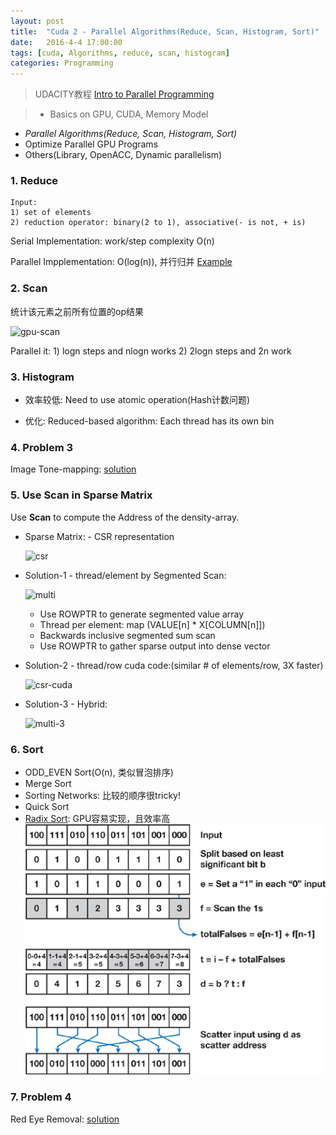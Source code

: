 ```yaml
---
layout: post
title:  "Cuda 2 - Parallel Algorithms(Reduce, Scan, Histogram, Sort)"
date:   2016-4-4 17:00:00
tags: [cuda, Algorithms, reduce, scan, histogram]
categories: Programming
---
```


> UDACITY教程 [Intro to Parallel Programming][link] 

> * Basics on GPU, CUDA, Memory Model
 * *Parallel Algorithms(Reduce, Scan, Histogram, Sort)*
 * Optimize Parallel GPU Programs
 * Others(Library, OpenACC, Dynamic parallelism)

[link]: https://www.udacity.com/wiki/cs344

### 1. **Reduce**
```
Input: 
1) set of elements 
2) reduction operator: binary(2 to 1), associative(- is not, + is)
```

Serial Implementation: work/step complexity O(n)

Parallel Impplementation: O(log(n)), 并行归并
[Example](https://github.com/wykvictor/cs344-udacity/blob/master/Lesson%20Code%20Snippets/Lesson%203%20Code%20Snippets/reduce.cu)

### 2. **Scan**
统计该元素之前所有位置的op结果

![gpu-scan](http://7xno5y.com1.z0.glb.clouddn.com/gpu-scan.png)

Parallel it: 1) logn steps and nlogn works 2) 2logn steps and 2n work

### 3. **Histogram**
* 效率较低: Need to use atomic operation(Hash计数问题)

* 优化: Reduced-based algorithm: Each thread has its own bin

### 4. Problem 3
Image Tone-mapping:
[solution](https://github.com/wykvictor/cs344-udacity/blob/master/Problem%20Sets/Problem%20Set%203/student_func.cu)

### 5. **Use Scan in Sparse Matrix**
Use **Scan** to compute the Address of the density-array.

* Sparse Matrix: - CSR representation
	
	![csr](http://7xno5y.com1.z0.glb.clouddn.com/matrix-csr.png)

* Solution-1 - thread/element by Segmented Scan:
	
	![multi](http://7xno5y.com1.z0.glb.clouddn.com/csr-multi-2.png)

	* Use ROWPTR to generate segmented value array
	* Thread per element: map (VALUE[n] * X[COLUMN[n]])
	* Backwards inclusive segmented sum scan
	* Use ROWPTR to gather sparse output into dense vector

* Solution-2 - thread/row cuda code:(similar # of elements/row, 3X faster)
	
	![csr-cuda](http://7xno5y.com1.z0.glb.clouddn.com/gpu-csr-cuda.png)

* Solution-3 - Hybrid:

	![multi-3](http://7xno5y.com1.z0.glb.clouddn.com/csr-multi-3.png)

### 6. **Sort**
* ODD_EVEN Sort(O(n), 类似冒泡排序)
* Merge Sort
* Sorting Networks: 比较的顺序很tricky!
* Quick Sort
* [Radix Sort](http://http.developer.nvidia.com/GPUGems3/gpugems3_ch39.html): GPU容易实现，且效率高
	![radix-sort](/res/radix-sort-offical.png)

### 7. Problem 4
Red Eye Removal:
[solution](https://github.com/wykvictor/cs344-udacity/blob/master/Problem%20Sets/Problem%20Set%204/student_func.cu)